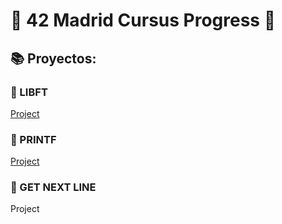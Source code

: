 # 🏫 42 Madrid Cursus Progress 🚀

## 📚 Proyectos:
### 📘 LIBFT 
[Project](https://github.com/andriana2/libft)

### 📗 PRINTF
[Project](https://github.com/andriana2/printf)

### 📕 GET NEXT LINE
Project
